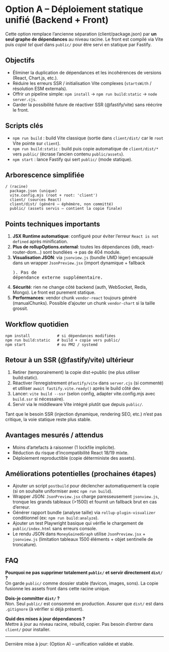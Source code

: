 # Option A – Déploiement statique unifié (Backend + Front)

Cette option remplace l’ancienne séparation (client/package.json) par **un seul graphe de dépendances** au niveau racine. Le front est compilé via Vite puis *copié tel quel* dans `public/` pour être servi en statique par Fastify.

## Objectifs
- Éliminer la duplication de dépendances et les incohérences de versions (React, Chart.js, etc.).
- Réduire les erreurs SSR / initialisation Vite complexes (`startsWith` / résolution ESM externals).
- Offrir un pipeline simple: `npm install` → `npm run build:static` → `node server.cjs`.
- Garder la possibilité future de réactiver SSR (@fastify/vite) sans réécrire le front.

## Scripts clés
- `npm run build` : build Vite classique (sortie dans `client/dist/` car le `root` Vite pointe sur `client`).
- `npm run build:static` : build puis copie automatique de `client/dist/*` vers `public/` (écrase l’ancien contenu `public/assets`).
- `npm start` : lance Fastify qui sert `public/` (mode statique).

## Arborescence simplifiée
```
/ (racine)
  package.json (unique)
  vite.config.mjs (root + root: 'client')
  client/ (sources React)
  client/dist/ (généré – éphémère, non committé)
  public/ (assets servis – contient la copie finale)
```

## Points techniques importants
1. **JSX Runtime automatique**: configuré pour éviter l’erreur `React is not defined` après minification.
2. **Plus de rollupOptions.external**: toutes les dépendances (idb, react-router-dom…) sont bundlées → pas de 404 module.
3. **Visualisation JSON**: via `jsonview.js` (bundle UMD léger) encapsulé dans un wrapper `JsonPreview.jsx` (import dynamique + fallback <pre>). Pas de dépendance externe supplémentaire.
4. **Sécurité**: rien ne change côté backend (auth, WebSocket, Redis, Mongo). Le front est purement statique.
5. **Performances**: vendor chunk `vendor-react` toujours généré (manualChunks). Possible d’ajouter un chunk `vendor-chart` si la taille grossit.

## Workflow quotidien
```
npm install            # si dépendances modifiées
npm run build:static   # build + copie vers public/
npm start              # ou PM2 / systemd
```

## Retour à un SSR (@fastify/vite) ultérieur
1. Retirer (temporairement) la copie dist→public (ne plus utiliser build:static).
2. Réactiver l’enregistrement `@fastify/vite` dans `server.cjs` (si commenté) et utiliser `await fastify.vite.ready()` après le build côté dev.
3. Lancer: `vite build --ssr` (selon config, adapter vite.config.mjs avec `build.ssr` si nécessaire).
4. Servir via le middleware Vite intégré plutôt que depuis `public/`.

Tant que le besoin SSR (injection dynamique, rendering SEO, etc.) n’est pas critique, la voie statique reste plus stable.

## Avantages mesurés / attendus
- Moins d’artefacts à raisonner (1 lockfile implicite).
- Réduction du risque d’incompatibilité React 18/19 mixte.
- Déploiement reproductible (copie déterministe des assets). 

## Améliorations potentielles (prochaines étapes)
- Ajouter un script `postbuild` pour déclencher automatiquement la copie (si on souhaite uniformiser avec `npm run build`).
- Wrapper JSON: `JsonPreview.jsx` charge paresseusement `jsonview.js`, tronque les grands tableaux (>1500) et fournit un fallback brut en cas d’erreur.
- Générer rapport bundle (analyse taille) via `rollup-plugin-visualizer` conditionnel (ex: `npm run build:analyze`).
- Ajouter un test Playwright basique qui vérifie le chargement de `public/index.html` sans erreurs console.
- Le rendu JSON dans `MoneyGainedGraph` utilise `JsonPreview.jsx` + `jsonview.js` (limitation tableaux 1500 éléments + objet sentinelle de troncature).

## FAQ
**Pourquoi ne pas supprimer totalement `public/` et servir directement `dist/` ?**  
On garde `public/` comme dossier stable (favicon, images, sons). La copie fusionne les assets front dans cette racine unique.

**Dois-je committer `dist/` ?**  
Non. Seul `public/` est consommé en production. Assurer que `dist/` est dans `.gitignore` (à vérifier si déjà présent).

**Quid des mises à jour dépendances ?**  
Mettre à jour au niveau racine, rebuild, copier. Pas besoin d’entrer dans `client/` pour installer.

---
Dernière mise à jour: (Option A) – unification validée et stable.
